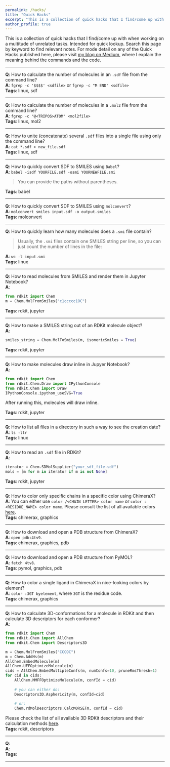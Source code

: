 ```yaml
---
permalink: /hacks/
title: "Quick Hacks"
excerpt: "This is a collection of quick hacks that I find/come up with when working on a multitude of unrelated tasks."
author_profile: true
---
```


This is a collection of quick hacks that I find/come up with when working on a multitude of unrelated tasks. Intended for quick lookup. Search this page by keyword to find relevant notes. For mode detail on any of the Quick Hacks published here, please visit [my blog on Medium](https://medium.com/chemoinformatics), where I explain the meaning behind the commands and the code.

---

**Q**: How to calculate the number of molecules in an `.sdf` file from the command line?  
**A**: `fgrep -c '$$$$' <sdfile>` or `fgrep -c "M END" <sdfile>`  
**Tags**: linux, sdf

---

**Q**: How to calculate the number of molecules in a `.mol2` file from the command line?  
**A**: `fgrep -c "@<TRIPOS>ATOM" <mol2file>`  
**Tags**: linux, mol2

---

**Q**: How to unite (concatenate) several `.sdf` files into a single file using only the command line?   
**A**: `cat *.sdf > new_file.sdf`   
**Tags**: linux, sdf

---

**Q**: How to quickly convert SDF to SMILES using `Babel`?  
**A**: `babel -isdf YOURFILE.sdf -osmi YOURNEWFILE.smi`  
> You can provide the paths without parentheses.

**Tags**: babel

---

**Q**: How to quickly convert SDF to SMILES using `molconvert`?   
**A**: `molconvert smiles input.sdf -o output.smiles`  
**Tags**: molconvert

---

**Q**: How to quickly learn how many molecules does a `.smi` file contain?  
> Usually, the `.smi` files contain one SMILES string per line, so you can just count the number of lines in the file: 

**A**: `wc -l input.smi`  
**Tags**: linux

---

**Q**: How to read molecules from SMILES and render them in Jupyter Notebook?  
**A**:  

```python
from rdkit import Chem
m = Chem.MolFromSmiles("c1ccccc1OC")
```  

**Tags**: rdkit, jupyter

---

**Q**: How to make a SMILES string out of an RDKit molecule object?  
**A**:

```python
smiles_string = Chem.MolToSmiles(m, isomericSmiles = True)
```
  
**Tags**: rdkit, jupyter

---

**Q**: How to make molecules draw inline in Jupyer Notebook?  
**A**: 

```python
from rdkit import Chem
from rdkit.Chem.Draw import IPythonConsole
from rdkit.Chem import Draw
IPythonConsole.ipython_useSVG=True
```
  After running this, molecules will draw inline.
  
**Tags**: rdkit, jupyter

---

**Q**: How to list all files in a directory in such a way to see the creation date?  
**A**: `ls -ltr`  
**Tags**: linux

---

**Q**: How to read an `.sdf` file in RDKit?   
**A**:

```python
iterator = Chem.SDMolSupplier("your_sdf_file.sdf")
mols = [m for m in iterator if m is not None]
```
  
**Tags**: rdkit, jupyter

---

**Q**: How to color only specific chains in a specific color using ChimeraX?  
**A**: You can either use `color /<CHAIN LETTER> color name` or `color :<RESIDUE_NAME> color name`. Please consult the list of all available colors [here](https://www.rbvi.ucsf.edu/chimerax/docs/user/commands/colornames.html#builtin).  
**Tags**: chimerax, graphics

---

**Q**: How to download and open a PDB structure from ChimeraX?  
**A**: `open pdb:4tv9`.  
**Tags**: chimerax, graphics, pdb

---

**Q**: How to download and open a PDB structure from PyMOL?  
**A**: `fetch 4tv8`.  
**Tags**: pymol, graphics, pdb

---

**Q**: How to color a single ligand in ChimeraX in nice-looking colors by element?  
**A**: `color :3GT byelement`, where `3GT` is the residue code.  
**Tags**: chimerax, graphics

---

**Q**: How to calculate 3D-conformations for a molecule in RDKit and then calculate 3D descriptors for each conformer?  
**A**:

```python
from rdkit import Chem
from rdkit.Chem import AllChem
from rdkit.Chem import Descriptors3D

m = Chem.MolFromSmiles("CCCOC")
m = Chem.AddHs(m)
AllChem.EmbedMolecule(m)
AllChem.UFFOptimizeMolecule(m)
cids = AllChem.EmbedMultipleConfs(m, numConfs=10, pruneRmsThresh=1)
for cid in cids:
    AllChem.MMFFOptimizeMolecule(m, confId = cid)
    
    # you can either do:
    Descriptors3D.Asphericity(m, confId=cid)
    
    # or:
    Chem.rdMolDescriptors.CalcMORSE(m, confId = cid)
```
  Please check the list of all available 3D RDKit descriptors and their calculation methods [here](https://www.rdkit.org/docs/source/rdkit.Chem.rdMolDescriptors.html).  
  **Tags**: rdkit, descriptors

---

**Q**:  
**A**:  
**Tags**:

---
